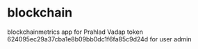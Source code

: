 # blockchain
blockchainmetrics app for Prahlad Vadap
token 624095ec29a37cba1e8b09bb0dc1f6fa85c9d24d for user admin